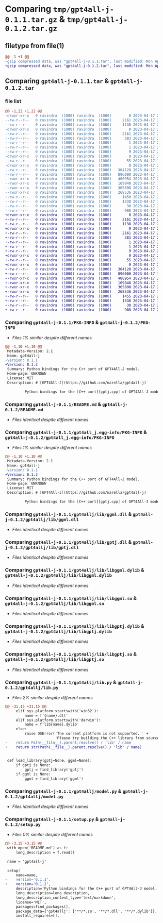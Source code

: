 # Comparing `tmp/gpt4all-j-0.1.1.tar.gz` & `tmp/gpt4all-j-0.1.2.tar.gz`

## filetype from file(1)

```diff
@@ -1 +1 @@
-gzip compressed data, was "gpt4all-j-0.1.1.tar", last modified: Mon Apr 17 22:06:16 2023, max compression
+gzip compressed data, was "gpt4all-j-0.1.2.tar", last modified: Mon Apr 17 22:26:30 2023, max compression
```

## Comparing `gpt4all-j-0.1.1.tar` & `gpt4all-j-0.1.2.tar`

### file list

```diff
@@ -1,22 +1,22 @@
-drwxr-xr-x   0 ravindra  (1000) ravindra  (1000)        0 2023-04-17 22:06:16.472461 gpt4all-j-0.1.1/
--rw-r--r--   0 ravindra  (1000) ravindra  (1000)     2161 2023-04-17 22:06:16.472461 gpt4all-j-0.1.1/PKG-INFO
--rw-r--r--   0 ravindra  (1000) ravindra  (1000)     1138 2023-04-17 22:04:59.000000 gpt4all-j-0.1.1/README.md
-drwxr-xr-x   0 ravindra  (1000) ravindra  (1000)        0 2023-04-17 22:06:16.462461 gpt4all-j-0.1.1/gpt4all_j.egg-info/
--rw-r--r--   0 ravindra  (1000) ravindra  (1000)     2161 2023-04-17 22:06:16.000000 gpt4all-j-0.1.1/gpt4all_j.egg-info/PKG-INFO
--rw-r--r--   0 ravindra  (1000) ravindra  (1000)      383 2023-04-17 22:06:16.000000 gpt4all-j-0.1.1/gpt4all_j.egg-info/SOURCES.txt
--rw-r--r--   0 ravindra  (1000) ravindra  (1000)        1 2023-04-17 22:06:16.000000 gpt4all-j-0.1.1/gpt4all_j.egg-info/dependency_links.txt
--rw-r--r--   0 ravindra  (1000) ravindra  (1000)        1 2023-04-17 22:06:16.000000 gpt4all-j-0.1.1/gpt4all_j.egg-info/not-zip-safe
--rw-r--r--   0 ravindra  (1000) ravindra  (1000)        9 2023-04-17 22:06:16.000000 gpt4all-j-0.1.1/gpt4all_j.egg-info/top_level.txt
-drwxr-xr-x   0 ravindra  (1000) ravindra  (1000)        0 2023-04-17 22:06:16.462461 gpt4all-j-0.1.1/gpt4allj/
--rw-r--r--   0 ravindra  (1000) ravindra  (1000)       55 2023-04-17 19:06:48.000000 gpt4all-j-0.1.1/gpt4allj/__init__.py
-drwxr-xr-x   0 ravindra  (1000) ravindra  (1000)        0 2023-04-17 22:06:16.472461 gpt4all-j-0.1.1/gpt4allj/lib/
--rw-r--r--   0 ravindra  (1000) ravindra  (1000)   304128 2023-04-17 17:56:24.000000 gpt4all-j-0.1.1/gpt4allj/lib/ggml.dll
--rw-r--r--   0 ravindra  (1000) ravindra  (1000)   896000 2023-04-17 17:56:27.000000 gpt4all-j-0.1.1/gpt4allj/lib/gptj.dll
--rwxr-xr-x   0 ravindra  (1000) ravindra  (1000)   400954 2023-04-17 21:58:27.000000 gpt4all-j-0.1.1/gpt4allj/lib/libggml.dylib
--rwxr-xr-x   0 ravindra  (1000) ravindra  (1000)   169848 2023-04-17 17:54:20.000000 gpt4all-j-0.1.1/gpt4allj/lib/libggml.so
--rwxr-xr-x   0 ravindra  (1000) ravindra  (1000)   365898 2023-04-17 21:58:27.000000 gpt4all-j-0.1.1/gpt4allj/lib/libgptj.dylib
--rwxr-xr-x   0 ravindra  (1000) ravindra  (1000)   268536 2023-04-17 17:53:22.000000 gpt4all-j-0.1.1/gpt4allj/lib/libgptj.so
--rw-r--r--   0 ravindra  (1000) ravindra  (1000)     1450 2023-04-17 21:58:27.000000 gpt4all-j-0.1.1/gpt4allj/lib.py
--rw-r--r--   0 ravindra  (1000) ravindra  (1000)     1338 2023-04-17 19:12:58.000000 gpt4all-j-0.1.1/gpt4allj/model.py
--rw-r--r--   0 ravindra  (1000) ravindra  (1000)       38 2023-04-17 22:06:16.482461 gpt4all-j-0.1.1/setup.cfg
--rw-r--r--   0 ravindra  (1000) ravindra  (1000)      908 2023-04-17 21:59:45.000000 gpt4all-j-0.1.1/setup.py
+drwxr-xr-x   0 ravindra  (1000) ravindra  (1000)        0 2023-04-17 22:26:30.342463 gpt4all-j-0.1.2/
+-rw-r--r--   0 ravindra  (1000) ravindra  (1000)     2161 2023-04-17 22:26:30.342463 gpt4all-j-0.1.2/PKG-INFO
+-rw-r--r--   0 ravindra  (1000) ravindra  (1000)     1138 2023-04-17 22:04:59.000000 gpt4all-j-0.1.2/README.md
+drwxr-xr-x   0 ravindra  (1000) ravindra  (1000)        0 2023-04-17 22:26:30.332463 gpt4all-j-0.1.2/gpt4all_j.egg-info/
+-rw-r--r--   0 ravindra  (1000) ravindra  (1000)     2161 2023-04-17 22:26:30.000000 gpt4all-j-0.1.2/gpt4all_j.egg-info/PKG-INFO
+-rw-r--r--   0 ravindra  (1000) ravindra  (1000)      383 2023-04-17 22:26:30.000000 gpt4all-j-0.1.2/gpt4all_j.egg-info/SOURCES.txt
+-rw-r--r--   0 ravindra  (1000) ravindra  (1000)        1 2023-04-17 22:26:30.000000 gpt4all-j-0.1.2/gpt4all_j.egg-info/dependency_links.txt
+-rw-r--r--   0 ravindra  (1000) ravindra  (1000)        1 2023-04-17 22:26:30.000000 gpt4all-j-0.1.2/gpt4all_j.egg-info/not-zip-safe
+-rw-r--r--   0 ravindra  (1000) ravindra  (1000)        9 2023-04-17 22:26:30.000000 gpt4all-j-0.1.2/gpt4all_j.egg-info/top_level.txt
+drwxr-xr-x   0 ravindra  (1000) ravindra  (1000)        0 2023-04-17 22:26:30.332463 gpt4all-j-0.1.2/gpt4allj/
+-rw-r--r--   0 ravindra  (1000) ravindra  (1000)       55 2023-04-17 19:06:48.000000 gpt4all-j-0.1.2/gpt4allj/__init__.py
+drwxr-xr-x   0 ravindra  (1000) ravindra  (1000)        0 2023-04-17 22:26:30.342463 gpt4all-j-0.1.2/gpt4allj/lib/
+-rw-r--r--   0 ravindra  (1000) ravindra  (1000)   304128 2023-04-17 17:56:24.000000 gpt4all-j-0.1.2/gpt4allj/lib/ggml.dll
+-rw-r--r--   0 ravindra  (1000) ravindra  (1000)   896000 2023-04-17 17:56:27.000000 gpt4all-j-0.1.2/gpt4allj/lib/gptj.dll
+-rwxr-xr-x   0 ravindra  (1000) ravindra  (1000)   400954 2023-04-17 21:58:27.000000 gpt4all-j-0.1.2/gpt4allj/lib/libggml.dylib
+-rwxr-xr-x   0 ravindra  (1000) ravindra  (1000)   169848 2023-04-17 17:54:20.000000 gpt4all-j-0.1.2/gpt4allj/lib/libggml.so
+-rwxr-xr-x   0 ravindra  (1000) ravindra  (1000)   365898 2023-04-17 21:58:27.000000 gpt4all-j-0.1.2/gpt4allj/lib/libgptj.dylib
+-rwxr-xr-x   0 ravindra  (1000) ravindra  (1000)   268536 2023-04-17 17:53:22.000000 gpt4all-j-0.1.2/gpt4allj/lib/libgptj.so
+-rw-r--r--   0 ravindra  (1000) ravindra  (1000)     1455 2023-04-17 22:16:48.000000 gpt4all-j-0.1.2/gpt4allj/lib.py
+-rw-r--r--   0 ravindra  (1000) ravindra  (1000)     1338 2023-04-17 19:12:58.000000 gpt4all-j-0.1.2/gpt4allj/model.py
+-rw-r--r--   0 ravindra  (1000) ravindra  (1000)       38 2023-04-17 22:26:30.342463 gpt4all-j-0.1.2/setup.cfg
+-rw-r--r--   0 ravindra  (1000) ravindra  (1000)      908 2023-04-17 22:18:29.000000 gpt4all-j-0.1.2/setup.py
```

### Comparing `gpt4all-j-0.1.1/PKG-INFO` & `gpt4all-j-0.1.2/PKG-INFO`

 * *Files 1% similar despite different names*

```diff
@@ -1,10 +1,10 @@
 Metadata-Version: 2.1
 Name: gpt4all-j
-Version: 0.1.1
+Version: 0.1.2
 Summary: Python bindings for the C++ port of GPT4All-J model.
 Home-page: UNKNOWN
 License: MIT
 Description: # [GPT4All-J](https://github.com/marella/gpt4all-j)
         
         Python bindings for the [C++ port][gptj.cpp] of GPT4All-J model.
```

### Comparing `gpt4all-j-0.1.1/README.md` & `gpt4all-j-0.1.2/README.md`

 * *Files identical despite different names*

### Comparing `gpt4all-j-0.1.1/gpt4all_j.egg-info/PKG-INFO` & `gpt4all-j-0.1.2/gpt4all_j.egg-info/PKG-INFO`

 * *Files 1% similar despite different names*

```diff
@@ -1,10 +1,10 @@
 Metadata-Version: 2.1
 Name: gpt4all-j
-Version: 0.1.1
+Version: 0.1.2
 Summary: Python bindings for the C++ port of GPT4All-J model.
 Home-page: UNKNOWN
 License: MIT
 Description: # [GPT4All-J](https://github.com/marella/gpt4all-j)
         
         Python bindings for the [C++ port][gptj.cpp] of GPT4All-J model.
```

### Comparing `gpt4all-j-0.1.1/gpt4allj/lib/ggml.dll` & `gpt4all-j-0.1.2/gpt4allj/lib/ggml.dll`

 * *Files identical despite different names*

### Comparing `gpt4all-j-0.1.1/gpt4allj/lib/gptj.dll` & `gpt4all-j-0.1.2/gpt4allj/lib/gptj.dll`

 * *Files identical despite different names*

### Comparing `gpt4all-j-0.1.1/gpt4allj/lib/libggml.dylib` & `gpt4all-j-0.1.2/gpt4allj/lib/libggml.dylib`

 * *Files identical despite different names*

### Comparing `gpt4all-j-0.1.1/gpt4allj/lib/libggml.so` & `gpt4all-j-0.1.2/gpt4allj/lib/libggml.so`

 * *Files identical despite different names*

### Comparing `gpt4all-j-0.1.1/gpt4allj/lib/libgptj.dylib` & `gpt4all-j-0.1.2/gpt4allj/lib/libgptj.dylib`

 * *Files identical despite different names*

### Comparing `gpt4all-j-0.1.1/gpt4allj/lib/libgptj.so` & `gpt4all-j-0.1.2/gpt4allj/lib/libgptj.so`

 * *Files identical despite different names*

### Comparing `gpt4all-j-0.1.1/gpt4allj/lib.py` & `gpt4all-j-0.1.2/gpt4allj/lib.py`

 * *Files 2% similar despite different names*

```diff
@@ -31,15 +31,15 @@
     elif sys.platform.startswith('win32'):
         name = f'{name}.dll'
     elif sys.platform.startswith('darwin'):
         name = f'lib{name}.dylib'
     else:
         raise OSError('The current platform is not supported. ' +
                       'Please try building the C++ library from source.')
-    return Path(__file__).parent.resolve() / 'lib' / name
+    return str(Path(__file__).parent.resolve() / 'lib' / name)
 
 
 def load_library(gptj=None, ggml=None):
     if gptj is None:
         gptj = find_library('gptj')
     if ggml is None:
         ggml = find_library('ggml')
```

### Comparing `gpt4all-j-0.1.1/gpt4allj/model.py` & `gpt4all-j-0.1.2/gpt4allj/model.py`

 * *Files identical despite different names*

### Comparing `gpt4all-j-0.1.1/setup.py` & `gpt4all-j-0.1.2/setup.py`

 * *Files 0% similar despite different names*

```diff
@@ -3,15 +3,15 @@
 with open('README.md') as f:
     long_description = f.read()
 
 name = 'gpt4all-j'
 
 setup(
     name=name,
-    version='0.1.1',
+    version='0.1.2',
     description='Python bindings for the C++ port of GPT4All-J model.',
     long_description=long_description,
     long_description_content_type='text/markdown',
     license='MIT',
     packages=find_packages(),
     package_data={'gpt4allj': ['**/*.so', '**/*.dll', '**/*.dylib']},
     install_requires=[],
```


